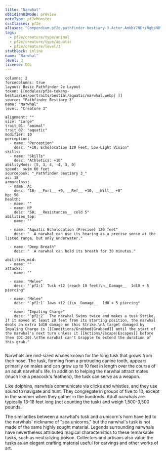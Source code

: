 ```yaml
---
title: "Narwhal"
obsidianUIMode: preview
noteType: pf2eMonster
cssClasses: pf2e
aliases: "Compendium.pf2e.pathfinder-bestiary-3.Actor.AmkhY7NErzNgbsN0" 
tags:
  - pf2e/creature/type/animal
  - pf2e/creature/type/aquatic
  - pf2e/creature/level/3
statblock: inline
name: "Narwhal"
level: 3
license: OGL
---
```


```statblock
columns: 2
forcecolumns: true
layout: Basic Pathfinder 2e Layout
token: [[modules/pf2e-tokens-bestiaries/portraits/bestial/aquatic/narwhal.webp| ]]
source: "Pathfinder Bestiary 3"
name: "Narwhal"
level: "Creature 3"

alignment: ""
size: "Large"
trait_01: "animal"
trait_02: "aquatic"
modifier: 10
perception:
  - name: "Perception"
    desc: "+10; Echolocation 120 Feet, Low-Light Vision"
skills:
  - name: "Skills"
    desc: "Athletics: +10"
abilityMods: [5, 3, 4, -4, 3, 0]
speed:  swim 60 feet
sourcebook: "_Pathfinder Bestiary 3_"
ac: 18
armorclass:
  - name: AC
    desc: "18; __Fort__ +9, __Ref__ +10, __Will__ +8"
hp: 50
health:
  - name: ""
  - name: HP
    desc: "50; __Resistances__ cold 5"
abilities_top:
  - name: ""

  - name: "Aquatic Echolocation (Precise) 120 feet"
    desc: "  A narwhal can use its hearing as a precise sense at the listed range, but only underwater."

  - name: "Deep Breath"
    desc: "  A narwhal can hold its breath for 30 minutes."

abilities_mid:
  - name: ""
attacks:
  - name: ""

  - name: "Melee"
    desc: "`pf2:1` Tusk +12 (reach 10 feet)\n__Damage__  1d10 + 5 piercing"

  - name: "Melee"
    desc: "`pf2:1` Jaws +12 ()\n__Damage__  1d8 + 5 piercing"

  - name: "Impaling Charge"
    desc: "`pf2:2`  The narwhal Swims twice and makes a tusk Strike. If it moved at least 20 feet from its starting position, the narwhal deals an extra 1d10 damage on this Strike.\nA target damaged by Impaling Charge is [[Conditions/Grabbed|Grabbed]] until the start of the narwhal's next turn unless it [[Actions/Escape|Escapes]] before then (DC 20).\nThe narwhal can't Grapple to extend the duration of this grab."
 
```



Narwhals are mid-sized whales known for the long tusk that grows from their nose. The tusk, forming from a protruding canine tooth, appears primarily on males and can grow up to 10 feet in length over the course of an adult narwhal's life. In addition to helping the narwhal attract mates (much like a peacock's feathers), the tusk can serve as a weapon.

Like dolphins, narwhals communicate via clicks and whistles, and they use sound to navigate and hunt. They congregate in groups of five to 10, except in the summer when they gather in the hundreds. Adult narwhals are typically 13-18 feet long (not counting the tusk) and weigh 1,500-3,500 pounds.

The similarities between a narwhal's tusk and a unicorn's horn have led to the narwhals' nickname of "sea unicorns," but the narwhal's tusk is not made of the same highly sought material. Legends surrounding narwhals have nevertheless attributed magical characteristics to these remarkable tusks, such as neutralizing poison. Collectors and artisans also value the tusks as an elegant crafting material useful for carvings and other works of art.
